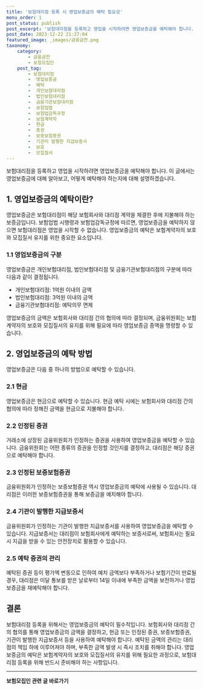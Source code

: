 ```yaml
---
title: '보험대리점 등록 시 영업보증금의 예탁 필요성'
menu_order: 1
post_status: publish
post_excerpt: '보험대리점을 등록하고 영업을 시작하려면 영업보증금을 예탁해야 합니다. 이 글에서는 영업보증금에 대해 알아보고, 어떻게 예탁해야 하는지에 대해 설명하겠습니다.'
post_date: 2023-12-22 21:27:04
featured_image: _images/금융금전.png
taxonomy:
    category:
        - 금융금전
        - 보험모집인
    post_tag:
        - 보험대리점
        -  영업보증금
        -  예탁
        -  개인보험대리점
        -  법인보험대리점
        -  금융기관보험대리점
        -  보험업법
        -  보험업감독규정
        -  보험계약자
        -  현금
        -  증권
        -  보증보험증권
        -  기관이 발행한 지급보증서
        -  보호
        -  모집질서
---
```



보험대리점을 등록하고 영업을 시작하려면 영업보증금을 예탁해야 합니다. 이 글에서는 영업보증금에 대해 알아보고, 어떻게 예탁해야 하는지에 대해 설명하겠습니다.

## 1. 영업보증금의 예탁이란?

영업보증금은 보험대리점이 해당 보험회사와 대리점 계약을 체결한 후에 지불해야 하는 보증금입니다. 보험업법 시행령과 보험업감독규정에 따르면, 영업보증금을 예탁하지 않으면 보험대리점은 영업을 시작할 수 없습니다. 영업보증금의 예탁은 보험계약자의 보호와 모집질서 유지를 위한 중요한 요소입니다.

### 1.1 영업보증금의 구분

영업보증금은 개인보험대리점, 법인보험대리점 및 금융기관보험대리점의 구분에 따라 다음과 같이 결정됩니다.

- 개인보험대리점: 1억원 이내의 금액
- 법인보험대리점: 3억원 이내의 금액
- 금융기관보험대리점: 예탁의무 면제

영업보증금의 금액은 보험회사와 대리점 간의 협의에 따라 결정되며, 금융위원회는 보험계약자의 보호와 모집질서의 유지를 위해 필요에 따라 영업보증금 증액을 명령할 수 있습니다.

## 2. 영업보증금의 예탁 방법

영업보증금은 다음 중 하나의 방법으로 예탁할 수 있습니다.

### 2.1 현금

영업보증금은 현금으로 예탁할 수 있습니다. 현금 예탁 시에는 보험회사와 대리점 간의 협의에 따라 정해진 금액을 현금으로 지불해야 합니다.

### 2.2 인정된 증권

거래소에 상장된 금융위원회가 인정하는 증권을 사용하여 영업보증금을 예탁할 수 있습니다. 금융위원회는 어떤 종류의 증권을 인정할 것인지를 결정하고, 대리점은 해당 증권으로 예탁해야 합니다.

### 2.3 인정된 보증보험증권

금융위원회가 인정하는 보증보험증권 역시 영업보증금의 예탁에 사용될 수 있습니다. 대리점은 이러한 보증보험증권을 통해 보증금을 예치해야 합니다.

### 2.4 기관이 발행한 지급보증서

금융위원회가 인정하는 기관이 발행한 지급보증서를 사용하여 영업보증금을 예탁할 수 있습니다. 지급보증서는 대리점이 보험회사에게 예탁하는 보증서로써, 보험회사는 필요 시 지급을 받을 수 있는 안전장치로 활용할 수 있습니다.

### 2.5 예탁 증권의 관리

예탁된 증권 등이 평가액 변동으로 인하여 예치 금액보다 부족하거나 보험기간이 만료될 경우, 대리점은 미달 통보를 받은 날로부터 14일 이내에 부족한 금액을 보전하거나 영업보증금을 재예탁해야 합니다.

## 결론

보험대리점 등록을 위해서는 영업보증금의 예탁이 필수적입니다. 보험회사와 대리점 간의 협의를 통해 영업보증금의 금액을 결정하고, 현금 또는 인정된 증권, 보증보험증권, 기관이 발행한 지급보증서 등을 사용하여 예탁해야 합니다. 예탁된 금액의 관리는 대리점의 책임 하에 이루어져야 하며, 부족한 금액 발생 시 즉시 조치를 취해야 합니다. 영업보증금의 예탁은 보험계약자의 보호와 모집질서의 유지를 위해 필요한 과정으로, 보험대리점 등록을 위해 반드시 준비해야 하는 사항입니다.
<!-- wp:separator -->
<hr class="wp-block-separator has-alpha-channel-opacity"/>
<!-- /wp:separator -->

<!-- wp:group {"backgroundColor":"base","layout":{"type":"constrained"}} -->
<div class="wp-block-group has-base-background-color has-background"><!-- wp:paragraph {"align":"center","fontSize":"medium"} -->
<p class="has-text-align-center has-large-font-size"><strong>보험모집인 관련 글 바로가기</strong></p>
<!-- /wp:paragraph -->


<!-- wp:latest-posts
{"categories":[{"id":15486,"count":19,"description":"","link":"https://uknowlaw.com/category/%eb%b3%b4%ed%97%98%eb%aa%a8%ec%a7%91%ec%9d%b8/","name":"보험모집인","slug":"보험모집인","taxonomy":"category","parent":0,"meta":[],"_links":{"self":[{"href":"https://uknowlaw.com/wp-json/wp/v2/categories/15486"}],"collection":[{"href":"https://uknowlaw.com/wp-json/wp/v2/categories"}],"about":[{"href":"https://uknowlaw.com/wp-json/wp/v2/taxonomies/category"}],"wp:post_type":[{"href":"https://uknowlaw.com/wp-json/wp/v2/posts?categories=15486"}],"curies":[{"name":"wp","href":"https://api.w.org/{rel}","templated":true}]}}],"postsToShow":100,"excerptLength":28,"postLayout":"grid","columns":2,"featuredImageAlign":"left","featuredImageSizeSlug":"large","fontSize":"small"} /--></div>
<!-- /wp:group -->